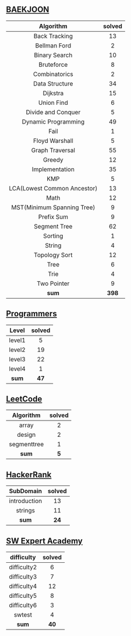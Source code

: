 ## [BAEKJOON](./baekjoon/)
|    Algorithm    | solved |
| :-------------: | :----: |
|Back Tracking|13|
|Bellman Ford|2|
|Binary Search|10|
|Bruteforce|8|
|Combinatorics|2|
|Data Structure|34|
|Dijkstra|15|
|Union Find|6|
|Divide and Conquer|5|
|Dynamic Programming|49|
|Fail|1|
|Floyd Warshall|5|
|Graph Traversal|55|
|Greedy|12|
|Implementation|35|
|KMP|5|
|LCA(Lowest Common Ancestor)|13|
|Math|12|
|MST(Minimum Spanning Tree)|9|
|Prefix Sum|9|
|Segment Tree|62|
|Sorting|1|
|String|4|
|Topology Sort|12|
|Tree|6|
|Trie|4|
|Two Pointer|9|
| **sum** | **398**|

## [Programmers](./programmers/)
|    Level    | solved |
| :-------------: | :----: |
|level1|5|
|level2|19|
|level3|22|
|level4|1|
| **sum** | **47**|

## [LeetCode](./leetcode/)
|    Algorithm    | solved |
| :-------------: | :----: |
|array|2|
|design|2|
|segmenttree|1|
| **sum** | **5**|

## [HackerRank](./hackerrank/)
|    SubDomain    | solved |
| :-------------: | :----: |
|introduction|13|
|strings|11|
| **sum** | **24**|

## [SW Expert Academy](./swea/)
|    difficulty    | solved |
| :-------------: | :----: |
|difficulty2|6|
|difficulty3|7|
|difficulty4|12|
|difficulty5|8|
|difficulty6|3|
|swtest|4|
| **sum** | **40**|

